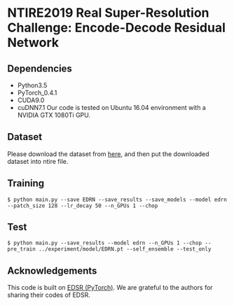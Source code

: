 # NTIRE2019 Real Super-Resolution Challenge: Encode-Decode Residual Network

## Dependencies
  * Python3.5
  * PyTorch_0.4.1
  * CUDA9.0
  * cuDNN7.1
Our code is tested on Ubuntu 16.04 environment with a NVIDIA GTX 1080Ti GPU.

## Dataset
Please download the dataset from [here](https://competitions.codalab.org/competitions/21439#participate), and then put the downloaded dataset into ntire file. 

## Training
`$ python main.py --save EDRN --save_results --save_models --model edrn --patch_size 128 --lr_decay 50 --n_GPUs 1 --chop`

## Test
`$ python main.py --save_results --model edrn --n_GPUs 1 --chop --pre_train ../experiment/model/EDRN.pt --self_ensemble --test_only`

## Acknowledgements
This code is built on [EDSR (PyTorch)](https://github.com/thstkdgus35/EDSR-PyTorch). We are grateful to the authors for sharing their codes of EDSR.
